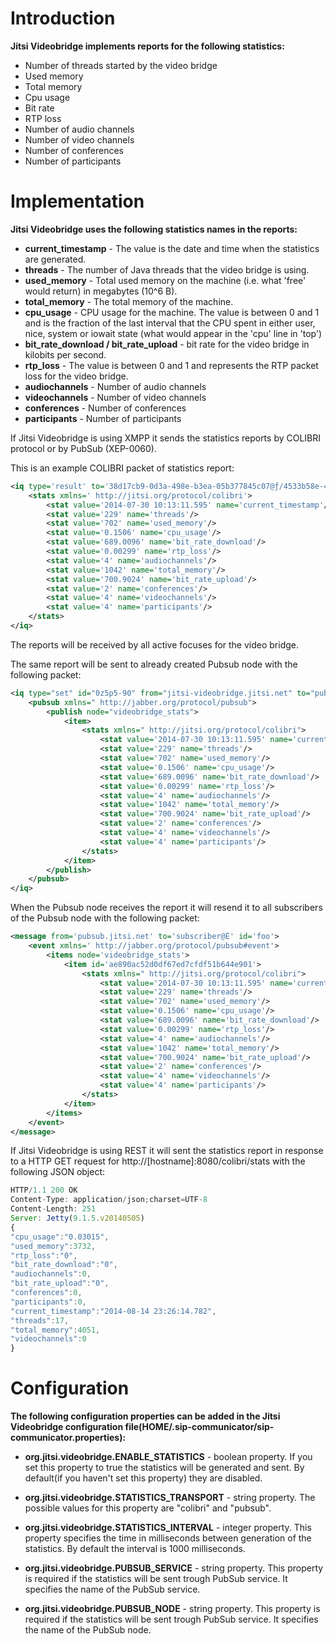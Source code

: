 Introduction
============
**Jitsi Videobridge implements reports for the following statistics:**

 * Number of threads started by the video bridge
 * Used memory
 * Total memory
 * Cpu usage
 * Bit rate
 * RTP loss
 * Number of audio channels
 * Number of video channels
 * Number of conferences
 * Number of participants

Implementation
==============
**Jitsi Videobridge uses the following statistics names in the reports:**

 * **current_timestamp** - The value is the date and time when the statistics are 
generated.
 * **threads** - The number of Java threads that the video bridge is using. 
 * **used_memory** - Total used memory on the machine (i.e. what 'free' would return) in megabytes (10^6 B).
 * **total_memory** - The total memory of the machine.
 * **cpu_usage** - CPU usage for the machine. The value is between 0 and 1 and is the fraction of the last interval that the CPU spent in either user, nice, system or iowait state (what would appear in the 'cpu' line in 'top')
 * **bit_rate_download / bit_rate_upload** -  bit rate for the video bridge in kilobits per second.
 * **rtp_loss** - The value is between 0 and 1 and represents the RTP packet loss for 
the video bridge.
 * **audiochannels** - Number of audio channels
 * **videochannels** - Number of video channels
 * **conferences** - Number of conferences
 * **participants** - Number of participants

If Jitsi Videobridge is using XMPP it sends the statistics reports by COLIBRI 
protocol or by PubSub (XEP-0060).

This is an example COLIBRI packet of statistics report:
```xml
<iq type='result' to='38d17cb9-0d3a-498e-b3ea-05b377845c07@ƒ/4533b58e-409f-4f6b-9268-f335b4430ba6' from='jitsi-videobridge.jitsi.net' id='u4Fc8-16' xmlns='jabber:client'>
	<stats xmlns=' http://jitsi.org/protocol/colibri'>
		<stat value='2014-07-30 10:13:11.595' name='current_timestamp'/>
		<stat value='229' name='threads'/>
		<stat value='702' name='used_memory'/>
		<stat value='0.1506' name='cpu_usage'/>
		<stat value='689.0096' name='bit_rate_download'/>
		<stat value='0.00299' name='rtp_loss'/>
		<stat value='4' name='audiochannels'/>
		<stat value='1042' name='total_memory'/>
		<stat value='700.9024' name='bit_rate_upload'/>
		<stat value='2' name='conferences'/>
		<stat value='4' name='videochannels'/>
		<stat value='4' name='participants'/>
	</stats>
</iq>
```

The reports will be received by all active focuses for the video bridge.

The same report will be sent to already created Pubsub node with the following 
packet:
```xml
<iq type="set" id="0z5p5-90" from="jitsi-videobridge.jitsi.net" to="pubsub.jitsi.net">
	<pubsub xmlns=" http://jabber.org/protocol/pubsub">
		<publish node="videobridge_stats">
			<item>
				<stats xmlns=" http://jitsi.org/protocol/colibri">
					<stat value='2014-07-30 10:13:11.595' name='current_timestamp'/>
					<stat value='229' name='threads'/>
					<stat value='702' name='used_memory'/>
					<stat value='0.1506' name='cpu_usage'/>
					<stat value='689.0096' name='bit_rate_download'/>
					<stat value='0.00299' name='rtp_loss'/>
					<stat value='4' name='audiochannels'/>
					<stat value='1042' name='total_memory'/>
					<stat value='700.9024' name='bit_rate_upload'/>
					<stat value='2' name='conferences'/>
					<stat value='4' name='videochannels'/>
					<stat value='4' name='participants'/>
				</stats>
			</item>
		</publish>
	</pubsub>
</iq>
```

When the Pubsub node receives the report it will resend it to all subscribers of
the Pubsub node with the following packet:
```xml
<message from='pubsub.jitsi.net' to='subscriber@É' id='foo'>
	<event xmlns=' http://jabber.org/protocol/pubsub#event'>
		<items node='videobridge_stats'>
			<item id='ae890ac52d0df67ed7cfdf51b644e901'>
				<stats xmlns=" http://jitsi.org/protocol/colibri">
					<stat value='2014-07-30 10:13:11.595' name='current_timestamp'/>
					<stat value='229' name='threads'/>
					<stat value='702' name='used_memory'/>
					<stat value='0.1506' name='cpu_usage'/>
					<stat value='689.0096' name='bit_rate_download'/>
					<stat value='0.00299' name='rtp_loss'/>
					<stat value='4' name='audiochannels'/>
					<stat value='1042' name='total_memory'/>
					<stat value='700.9024' name='bit_rate_upload'/>
					<stat value='2' name='conferences'/>
					<stat value='4' name='videochannels'/>
					<stat value='4' name='participants'/>
				</stats>
			</item>
		</items>
	</event>
</message>
```

If Jitsi Videobridge is using REST it will sent the statistics report 
in response to a HTTP GET request for http://[hostname]:8080/colibri/stats 
with the following JSON object: 
```javascript
HTTP/1.1 200 OK
Content-Type: application/json;charset=UTF-8
Content-Length: 251
Server: Jetty(9.1.5.v20140505)
{
"cpu_usage":"0.03015",
"used_memory":3732,
"rtp_loss":"0",
"bit_rate_download":"0",
"audiochannels":0,
"bit_rate_upload":"0",
"conferences":0,
"participants":0,
"current_timestamp":"2014-08-14 23:26:14.782",
"threads":17,
"total_memory":4051,
"videochannels":0
}
```

Configuration
==============
**The following configuration properties can be added in the Jitsi Videobridge configuration file(HOME/.sip-communicator/sip-communicator.properties):**

 * **org.jitsi.videobridge.ENABLE_STATISTICS** - boolean property. 
If you set this property to true the statistics will be generated and sent. By 
default(if you haven't set this property) they are disabled.

 * **org.jitsi.videobridge.STATISTICS_TRANSPORT** - string property. 
The possible values for this property are "colibri" and "pubsub".
 * **org.jitsi.videobridge.STATISTICS_INTERVAL** - integer property. 
This property specifies the time in milliseconds between generation of the 
statistics. By default the interval is 1000 milliseconds.
 * **org.jitsi.videobridge.PUBSUB_SERVICE** - string property. 
This property is required if the statistics will be sent trough PubSub service. 
It specifies the name of the PubSub service.
 * **org.jitsi.videobridge.PUBSUB_NODE** - string property. 
This property is required if the statistics will be sent trough PubSub service. 
It specifies the name of the PubSub node.
